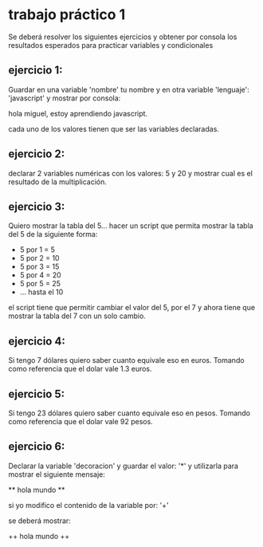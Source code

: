 # trabajo práctico 1

  Se deberá resolver los siguientes ejercicios y obtener por consola los resultados esperados para practicar variables y condicionales
  
## ejercicio 1:

Guardar en una variable 'nombre' tu nombre y en otra variable 'lenguaje': 'javascript' y mostrar por consola:

hola miguel, estoy aprendiendo javascript.

cada uno de los valores tienen que ser las variables declaradas.

## ejercicio 2:

declarar 2 variables numéricas con los valores: 5 y 20 y mostrar cual es el resultado de la multiplicación.

## ejercicio 3:

Quiero mostrar la tabla del 5... hacer un script que permita mostrar la tabla del 5 de la siguiente  forma:

- 5 por 1 = 5
- 5 por 2 = 10
- 5 por 3 = 15
- 5 por 4 = 20
- 5 por 5 = 25
- ... hasta el 10

el script tiene que permitir cambiar el valor del 5, por el 7 y ahora tiene que mostrar la tabla del 7 con un solo cambio.

## ejercicio 4:

Si tengo 7 dólares  quiero saber cuanto equivale eso en euros. Tomando como referencia que el dolar vale 1.3 euros.

## ejercicio 5:

Si tengo 23 dólares  quiero saber cuanto equivale eso en pesos. Tomando como referencia que el dolar vale 92 pesos.

## ejercicio 6:

Declarar la variable 'decoracion' y guardar el valor: '*' y utilizarla para mostrar el siguiente mensaje:

** hola mundo **

si yo modifico el contenido de la variable por: '+'

se deberá mostrar:

++ hola mundo ++